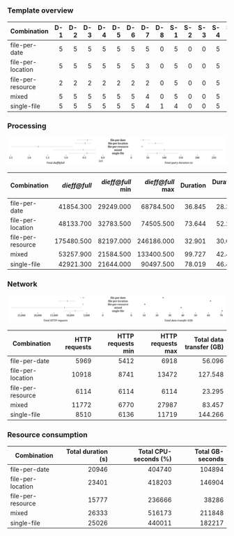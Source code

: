 ### Template overview

| Combination | D-1 | D-2 | D-3 | D-4 | D-5 | D-6 | D-7 | D-8 | S-1 | S-2 | S-3 | S-4 | S-5 | S-6 | S-7 | Total |
| - | -: | -: | -: | -: | -: | -: | -: | -: | -: | -: | -: | -: | -: | -: | -: | -: |
| file-per-date | 5 | 5 | 5 | 5 | 5 | 5 | 5 | 0 | 5 | 0 | 0 | 5 | 5 | 0 | 0 | 50 |
| file-per-location | 5 | 5 | 5 | 5 | 5 | 5 | 3 | 0 | 5 | 0 | 0 | 5 | 5 | 0 | 0 | 48 |
| file-per-resource | 2 | 2 | 2 | 2 | 2 | 2 | 2 | 0 | 5 | 0 | 0 | 5 | 5 | 5 | 0 | 34 |
| mixed | 5 | 5 | 5 | 5 | 5 | 5 | 4 | 0 | 5 | 0 | 0 | 5 | 5 | 0 | 0 | 49 |
| single-file | 5 | 5 | 5 | 5 | 5 | 5 | 4 | 1 | 4 | 0 | 0 | 5 | 5 | 0 | 0 | 49 |

### Processing

![processing](./processing.svg)

| Combination | *dieff@full* | *dieff@full* min | *dieff@full* max | Duration | Duration min | Duration max | First result | First result min | First result max | Last result | Last result min | Last result max | Queries |
| - | -: | -: | -: | -: | -: | -: | -: | -: | -: | -: | -: | -: | -: |
| file-per-date | 41854.300 | 29249.000 | 68784.500 | 36.845 | 28.340 | 55.654 | 28.661 | 20.909 | 46.536 | 31.347 | 23.549 | 49.350 | 27 |
| file-per-location | 48133.700 | 32783.500 | 74505.500 | 73.644 | 52.262 | 95.172 | 22.830 | 12.174 | 55.495 | 24.754 | 14.204 | 57.471 | 27 |
| file-per-resource | 175480.500 | 82197.000 | 246186.000 | 32.901 | 30.028 | 36.963 | 21.394 | 18.092 | 26.014 | 27.769 | 24.686 | 31.898 | 27 |
| mixed | 53257.900 | 21584.500 | 133400.500 | 99.727 | 42.414 | 274.366 | 46.915 | 10.680 | 147.512 | 48.787 | 11.848 | 151.969 | 27 |
| single-file | 42921.300 | 21644.000 | 90497.500 | 78.019 | 46.452 | 139.502 | 26.325 | 11.472 | 80.779 | 27.662 | 13.037 | 81.921 | 27 |

### Network

![network](./resources.svg)

| Combination | HTTP requests | HTTP requests min | HTTP requests max | Total data transfer (GB) |
| - | -: | -: | -: | -: |
| file-per-date | 5969 | 5412 | 6918 | 56.096 |
| file-per-location | 10918 | 8741 | 13472 | 127.548 |
| file-per-resource | 6114 | 6114 | 6114 | 23.295 |
| mixed | 11772 | 6770 | 27987 | 83.457 |
| single-file | 8510 | 6136 | 11719 | 144.266 |

### Resource consumption

| Combination | Total duration (s) | Total CPU-seconds (%) | Total GB-seconds |
| - | -: | -: | -: |
| file-per-date | 20946 | 404740 | 104894 |
| file-per-location | 23401 | 418203 | 146904 |
| file-per-resource | 15777 | 236666 | 38286 |
| mixed | 26333 | 516173 | 211848 |
| single-file | 25026 | 440011 | 182217 |